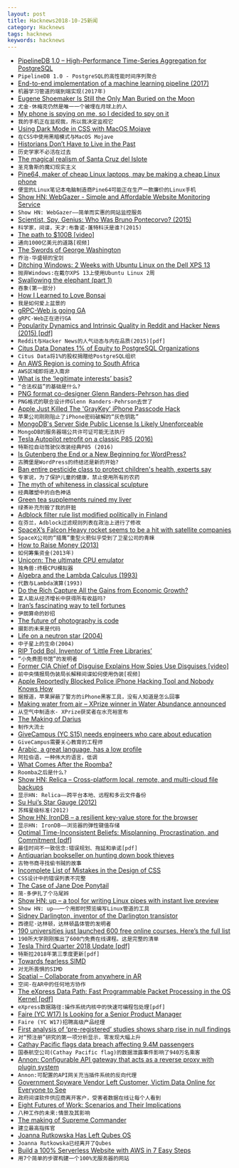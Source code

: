 ```yaml
---
layout: post
title: Hacknews2018-10-25新闻
category: Hacknews
tags: hacknews
keywords: hacknews
---
```




- [PipelineDB 1.0 – High-Performance Time-Series Aggregation for PostgreSQL](https://www.pipelinedb.com/blog/pipelinedb-1-0-0-high-performance-time-series-aggregation-for-postgresql)
- `PipelineDB 1.0 - PostgreSQL的高性能时间序列聚合`
- [End-to-end implementation of a machine learning pipeline (2017)](https://spandan-madan.github.io/DeepLearningProject/docs/Deep_Learning_Project-Pytorch.html)
- `机器学习管道的端到端实现(2017年)`
- [Eugene Shoemaker Is Still the Only Man Buried on the Moon](https://www.atlasobscura.com/articles/eugene-shoemaker-buried-moon-celestis-nasa)
- `尤金·休梅克仍然是唯一一个被埋在月球上的人`
- [My phone is spying on me, so I decided to spy on it](https://www.abc.net.au/news/2018-10-25/my-phone-is-spying-on-me-so-i-decided-to-spy-on-my-phone/10306586)
- `我的手机正在监视我，所以我决定监视它`
- [Using Dark Mode in CSS with MacOS Mojave](https://paulmillr.com/posts/using-dark-mode-in-css/)
- `在CSS中使用黑暗模式与MacOS Mojave`
- [Historians Don’t Have to Live in the Past](https://blogs.swarthmore.edu/burke/blog/2013/07/24/historians-dont-have-to-live-in-the-past/)
- `历史学家不必活在过去`
- [The magical realism of Santa Cruz del Islote](https://www.theguardian.com/artanddesign/2018/feb/02/the-magical-realism-of-santa-cruz-del-islote-in-pictures)
- `圣克鲁斯的魔幻现实主义`
- [Pine64, maker of cheap Linux laptops, may be making a cheap Linux phone](https://www.notebookcheck.net/Pine64-maker-of-cheap-Linux-laptops-may-be-making-a-cheap-Linux-phone.346011.0.html)
- `便宜的Linux笔记本电脑制造商Pine64可能正在生产一款廉价的Linux手机`
- [Show HN: WebGazer - Simple and Affordable Website Monitoring Service](https://www.webgazer.io/)
- `Show HN: WebGazer——简单而实惠的网站监控服务`
- [Scientist, Spy, Genius: Who Was Bruno Pontecorvo? (2015)](https://www.nybooks.com/articles/2015/03/05/scientist-spy-genius-bruno-pontecorvo/)
- `科学家，间谍，天才:布鲁诺·蓬特科沃是谁?(2015)`
- [The path to $100B [video]](https://www.startupschool.org/videos/51)
- `通向1000亿美元的道路[视频]`
- [The Swords of George Washington](https://www.mountvernon.org/preservation/collections-holdings/washingtons-swords/washingtons-swords-an-interview-with-erik-goldstein)
- `乔治·华盛顿的宝剑`
- [Ditching Windows: 2 Weeks with Ubuntu Linux on the Dell XPS 13](https://www.forbes.com/sites/jasonevangelho/2018/07/19/ditching-windows-2-weeks-with-ubuntu-linux-on-the-dell-xps-13/#6d821ce91836)
- `抛弃Windows:在戴尔XPS 13上使用Ubuntu Linux 2周`
- [Swallowing the elephant (part 1)](https://pharr.org/matt/blog/2018/07/08/moana-island-pbrt-1.html)
- `吞象(第一部分)`
- [How I Learned to Love Bonsai](https://thewalrus.ca/how-i-learned-to-love-bonsai/)
- `我是如何爱上盆景的`
- [gRPC-Web is going GA](https://www.cncf.io/blog/2018/10/24/grpc-web-is-going-ga/)
- `gRPC-Web正在进行GA`
- [Popularity Dynamics and Intrinsic Quality in Reddit and Hacker News (2015) [pdf]](https://pdfs.semanticscholar.org/ccf6/0d08bdd989ea3595bbbda132dedd71c47acf.pdf)
- `Reddit与Hacker News的人气动态与内在品质(2015)[pdf]`
- [Citus Data Donates 1% of Equity to PostgreSQL Organizations](https://www.citusdata.com/newsroom/press/citus-data-donates-1-percent-equity-to-non-profit-postgresql-organizations/)
- `Citus Data将1%的股权捐赠给PostgreSQL组织`
- [An AWS Region is coming to South Africa](https://www.allthingsdistributed.com/2018/10/an-aws-region-is-coming-to-south-africa.html)
- `AWS区域即将进入南非`
- [What is the ‘legitimate interests’ basis?](https://ico.org.uk/for-organisations/guide-to-the-general-data-protection-regulation-gdpr/legitimate-interests/what-is-the-legitimate-interests-basis/)
- `“合法权益”的基础是什么?`
- [PNG format co-designer Glenn Randers-Pehrson has died](https://sourceforge.net/p/png-mng/mailman/message/36447670/)
- `PNG格式的联合设计师Glenn Randers-Pehrson去世了`
- [Apple Just Killed The &#39;GrayKey&#39; iPhone Passcode Hack](https://www.forbes.com/sites/thomasbrewster/2018/10/24/apple-just-killed-the-graykey-iphone-passcode-hack/#7fa224f05318)
- `苹果公司刚刚阻止了iPhone密码破解的“灰色钥匙”`
- [MongoDB&#39;s Server Side Public License Is Likely Unenforceable](https://www.processmechanics.com/2018/10/18/the-server-side-public-license-is-flawed/)
- `MongoDB的服务器端公共许可证可能无法执行`
- [Tesla Autopilot retrofit on a classic P85 (2016)](https://skie.net/skynet/projects/tesla/view_post/14_Autopilot&#43;Retrofit&#43;on&#43;Classic&#43;P85)
- `特斯拉自动驾驶仪改装经典P85 (2016)`
- [Is Gutenberg the End or a New Beginning for WordPress?](https://deliciousbrains.com/wordpress-gutenberg/)
- `古腾堡是WordPress的终结还是新的开始?`
- [Ban entire pesticide class to protect children&#39;s health, experts say](https://www.theguardian.com/environment/2018/oct/24/entire-pesticide-class-should-be-banned-for-effect-on-childrens-health)
- `专家说，为了保护儿童的健康，禁止使用所有的农药`
- [The myth of whiteness in classical sculpture](https://www.newyorker.com/magazine/2018/10/29/the-myth-of-whiteness-in-classical-sculpture)
- `经典雕塑中的白色神话`
- [Green tea supplements ruined my liver](https://www.bbc.co.uk/news/stories-45971416)
- `绿茶补充剂毁了我的肝脏`
- [Adblock filter rule list modified politically in Finland](https://github.com/uBlockOrigin/uBlock-issues/issues/285)
- `在芬兰，Adblock过滤规则列表在政治上进行了修改`
- [SpaceX’s Falcon Heavy rocket seems to be a hit with satellite companies](https://arstechnica.com/science/2018/10/spacexs-falcon-heavy-rocket-seems-to-be-a-hit-with-satellite-companies/)
- `SpaceX公司的“猎鹰”重型火箭似乎受到了卫星公司的青睐`
- [How to Raise Money (2013)](http://paulgraham.com/fr.html)
- `如何筹集资金(2013年)`
- [Unicorn: The ultimate CPU emulator](https://www.unicorn-engine.org/)
- `独角兽:终极CPU模拟器`
- [Algebra and the Lambda Calculus (1993)](https://people.csail.mit.edu/jaffer/lambda.txt)
- `代数与Lambda演算(1993)`
- [Do the Rich Capture All the Gains from Economic Growth?](https://medium.com/@russroberts/do-the-rich-capture-all-the-gains-from-economic-growth-c96d93101f9c)
- `富人能从经济增长中获得所有收益吗?`
- [Iran’s fascinating way to tell fortunes](http://www.bbc.com/travel/story/20181023-irans-fascinating-way-to-tell-fortunes)
- `伊朗算命的妙招`
- [The future of photography is code](https://techcrunch.com/2018/10/22/the-future-of-photography-is-code/)
- `摄影的未来是代码`
- [Life on a neutron star (2004)](http://www.daviddarling.info/encyclopedia/N/neutronstarlife.html)
- `中子星上的生命(2004)`
- [RIP Todd Bol, Inventor of ‘Little Free Libraries’](https://www.weeklystandard.com/ethan-epstein/rip-ted-bol-inventor-little-free-libraries)
- `“小免费图书馆”的发明者`
- [Former CIA Chief of Disguise Explains How Spies Use Disguises [video]](https://m.youtube.com/watch?v=JASUsVY5YJ8)
- `前中央情报局伪装局长解释间谍如何使用伪装[视频]`
- [Apple Reportedly Blocked Police iPhone Hacking Tool and Nobody Knows How](https://gizmodo.com/apple-reportedly-blocked-police-iphone-hacking-tool-and-1829974710)
- `据报道，苹果屏蔽了警方的iPhone黑客工具，没有人知道是怎么回事`
- [Making water from air – XPrize winner in Water Abundance announced](https://water.xprize.org/prizes/water-abundance/articles/waxp-grand-prize-winner)
- `从空气中制造水- XPrize获奖者在水充裕宣布`
- [The Making of Darius](http://shmuplations.com/darius/)
- `制作大流士`
- [GiveCampus (YC S15) needs engineers who care about education](https://www.givecampus.com/careers#engineering)
- `GiveCampus需要关心教育的工程师`
- [Arabic, a great language, has a low profile](https://www.economist.com/books-and-arts/2018/10/20/arabic-a-great-language-has-a-low-profile)
- `阿拉伯语，一种伟大的语言，低调`
- [What Comes After the Roomba?](https://www.nytimes.com/2018/10/21/business/what-comes-after-the-roomba.html)
- `Roomba之后是什么?`
- [Show HN: Relica – Cross-platform local, remote, and multi-cloud file backups](https://relicabackup.com/)
- `显示HN: Relica——跨平台本地、远程和多云文件备份`
- [Su Hui’s Star Gauge (2012)](http://poetrychina.net/wp/welling-magazine/suhui)
- `苏辉星级标准(2012)`
- [Show HN: IronDB – a resilient key-value store for the browser](https://github.com/gruns/irondb)
- `显示HN: IronDB——浏览器的弹性键值存储`
- [Optimal Time-Inconsistent Beliefs: Misplanning, Procrastination, and Commitment [pdf]](https://scholar.princeton.edu/sites/default/files/TimeInconsistentBeliefs_0.pdf)
- `最佳时间不一致信念:错误规划、拖延和承诺[pdf]`
- [Antiquarian bookseller on hunting down book thieves](https://www.france24.com/en/20181024-perspective-ken-sanders-book-thief-detective-antiquarian-bookseller-salt-lake-city-everett-?ref=tw_i)
- `古物书商寻找偷书贼的故事`
- [Incomplete List of Mistakes in the Design of CSS](https://wiki.csswg.org/ideas/mistakes)
- `CSS设计中的错误列表不完整`
- [The Case of Jane Doe Ponytail](https://www.nytimes.com/interactive/2018/10/11/nyregion/sex-workers-massage-parlor.html)
- `简·多伊扎了个马尾辫`
- [Show HN: up – a tool for writing Linux pipes with instant live preview](https://github.com/akavel/up)
- `Show HN: up——一个用即时预览编写Linux管道的工具`
- [Sidney Darlington, inventor of the Darlington transistor](https://hackaday.com/2018/10/23/sidney-darlington/)
- `西德尼·达林顿，达林顿晶体管的发明者`
- [190 universities just launched 600 free online courses. Here’s the full list](https://qz.com/1437623/600-free-online-courses-you-can-take-from-universities-worldwide/)
- `190所大学刚刚推出了600门免费在线课程。这是完整的清单`
- [Tesla Third Quarter 2018 Update [pdf]](http://ir.tesla.com/static-files/725970e6-eda5-47ab-96e1-422d4045f799)
- `特斯拉2018年第三季度更新[pdf]`
- [Towards fearless SIMD](https://raphlinus.github.io/rust/simd/2018/10/19/fearless-simd.html)
- `对无所畏惧的SIMD`
- [Spatial – Collaborate from anywhere in AR](https://spatial.is)
- `空间-在AR中的任何地方协作`
- [The eXpress Data Path: Fast Programmable Packet Processing in the OS Kernel [pdf]](https://github.com/tohojo/xdp-paper/blob/master/xdp-the-express-data-path.pdf)
- `eXpress数据路径:操作系统内核中的快速可编程包处理[pdf]`
- [Faire (YC W17) Is Looking for a Senior Product Manager](https://boards.greenhouse.io/indigofair/jobs/4075006002?gh_jid=4075006002)
- `Faire (YC W17)招聘高级产品经理`
- [First analysis of ‘pre-registered’ studies shows sharp rise in null findings](https://www.nature.com/articles/d41586-018-07118-1)
- `对“预注册”研究的第一项分析显示，零发现大幅上升`
- [Cathay Pacific flags data breach affecting 9.4M passengers](https://www.reuters.com/article/us-cathay-pacific-cyber/cathay-pacific-flags-data-breach-affecting-94-million-passengers-idUSKCN1MY26L)
- `国泰航空公司(Cathay Pacific flag)的数据泄露事件影响了940万名乘客`
- [Annon: Configurable API gateway that acts as a reverse proxy with plugin system](https://github.com/Nebo15/annon.api)
- `Annon:可配置的API网关充当插件系统的反向代理`
- [Government Spyware Vendor Left Customer, Victim Data Online for Everyone to See](https://motherboard.vice.com/en_us/article/vbka8b/wolf-intelligence-leak-customer-victim-data-online)
- `政府间谍软件供应商离开客户，受害者数据在线让每个人看到`
- [Eight Futures of Work: Scenarios and Their Implications](https://www.weforum.org/whitepapers/eight-futures-of-work-scenarios-and-their-implications)
- `八种工作的未来:情景及其影响`
- [The making of Supreme Commander](https://www.eurogamer.net/articles/2018-01-07-the-making-of-supreme-commander)
- `建立最高指挥官`
- [Joanna Rutkowska Has Left Qubes OS](https://www.qubes-os.org/news/2018/10/25/the-next-chapter/)
- `Joanna Rutkowska已经离开了Qubes`
- [Build a 100% Serverless Website with AWS in 7 Easy Steps](https://sinxloud.com/how-create-build-serverless-website-steps/)
- `用7个简单的步骤构建一个100%无服务器的网站`

